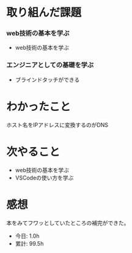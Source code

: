 # 取り組んだ課題
### web技術の基本を学ぶ
* web技術の基本を学ぶ
### エンジニアとしての基礎を学ぶ
* ブラインドタッチができる
# わかったこと
ホスト名をIPアドレスに変換するのがDNS
# 次やること
*  web技術の基本を学ぶ
*  VSCodeの使い方を学ぶ
# 感想
本をみてフワッとしていたところの補完ができた。
* 今日: 1.0h
* 累計: 99.5h
